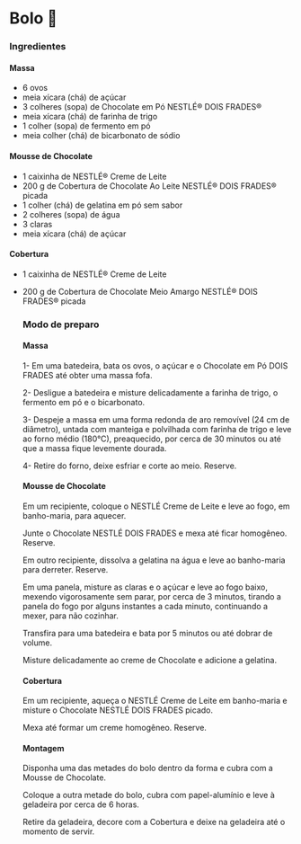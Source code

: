 # Bolo :cake:

### Ingredientes

#### Massa

- 6 ovos
- meia xícara (chá) de açúcar
- 3 colheres (sopa) de Chocolate em Pó NESTLÉ® DOIS FRADES®
- meia xícara (chá) de farinha de trigo
- 1 colher (sopa) de fermento em pó
- meia colher (chá) de bicarbonato de sódio

#### Mousse de Chocolate

- 1 caixinha de NESTLÉ® Creme de Leite
- 200 g de Cobertura de Chocolate Ao Leite NESTLÉ® DOIS FRADES® picada
- 1 colher (chá) de gelatina em pó sem sabor
- 2 colheres (sopa) de água
- 3 claras
- meia xícara (chá) de açúcar

#### Cobertura

- 1 caixinha de NESTLÉ® Creme de Leite

- 200 g de Cobertura de Chocolate Meio Amargo NESTLÉ® DOIS FRADES® picada

  ### Modo de preparo

  #### Massa

  1- Em uma batedeira, bata os ovos, o açúcar e o Chocolate em Pó DOIS FRADES até obter uma massa fofa.

  2- Desligue a batedeira e misture delicadamente a farinha de trigo, o fermento em pó e o bicarbonato.

  3- Despeje a massa em uma forma redonda de aro removível (24 cm de diâmetro), untada com manteiga e polvilhada com farinha de trigo e leve ao forno médio (180°C), preaquecido, por cerca de 30 minutos ou até que a massa fique levemente dourada.

  4- Retire do forno, deixe esfriar e corte ao meio. Reserve.

  #### Mousse de Chocolate

  Em um recipiente, coloque o NESTLÉ Creme de Leite e leve ao fogo, em banho-maria, para aquecer.

  Junte o Chocolate NESTLÉ DOIS FRADES e mexa até ficar homogêneo. Reserve.

  Em outro recipiente, dissolva a gelatina na água e leve ao banho-maria para derreter. Reserve.

  Em uma panela, misture as claras e o açúcar e leve ao fogo baixo, mexendo vigorosamente sem parar, por cerca de 3 minutos, tirando a panela do fogo por alguns instantes a cada minuto, continuando a mexer, para não cozinhar.

  Transfira para uma batedeira e bata por 5 minutos ou até dobrar de volume.

  Misture delicadamente ao creme de Chocolate e adicione a gelatina.

  #### Cobertura

  Em um recipiente, aqueça o NESTLÉ Creme de Leite em banho-maria e misture o Chocolate NESTLÉ DOIS FRADES picado.

  Mexa até formar um creme homogêneo. Reserve.

  #### Montagem

  Disponha uma das metades do bolo dentro da forma e cubra com a Mousse de Chocolate.

  Coloque a outra metade do bolo, cubra com papel-alumínio e leve à geladeira por cerca de 6 horas.

  Retire da geladeira, decore com a Cobertura e deixe na geladeira até o momento de servir.
